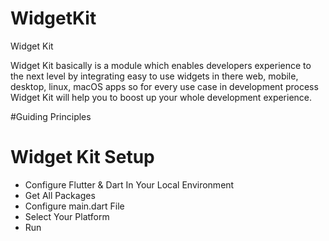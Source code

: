 # WidgetKit

Widget Kit 

Widget Kit basically is a module which enables developers experience to the next level by integrating 
easy to use widgets in there web, mobile, desktop, linux, macOS apps so for every use case in 
development process Widget Kit will help you to boost up your whole development experience.

#Guiding Principles

# Widget Kit Setup
- Configure Flutter & Dart In Your Local Environment 
- Get All Packages
- Configure main.dart File 
- Select Your Platform 
- Run



